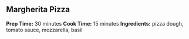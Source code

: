 ## Margherita Pizza
**Prep Time:** 30 minutes
**Cook Time:** 15 minutes
**Ingredients:** pizza dough, tomato sauce, mozzarella, basil
